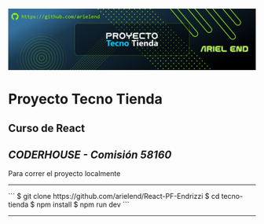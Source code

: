 ![Banner Tecno Tienda](https://github.com/arielend/React-PF-Endrizzi/blob/main/public/images/readme/banner-readme.png)
# Proyecto Tecno Tienda
## Curso de React
## _CODERHOUSE - Comisión 58160_

Para correr el proyecto localmente
<hr>
```
$ git clone https://github.com/arielend/React-PF-Endrizzi
$ cd tecno-tienda
$ npm install
$ npm run dev
```
<hr>
